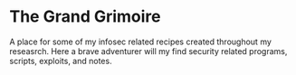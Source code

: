 The Grand Grimoire
==============

A place for some of my infosec related recipes created throughout my reseasrch. Here a brave adventurer will my find security related programs, scripts, exploits, and notes. 
